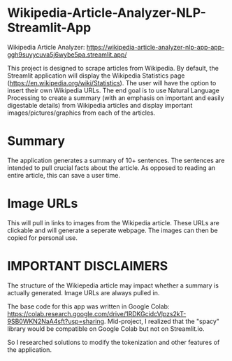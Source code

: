 # Wikipedia-Article-Analyzer-NLP-Streamlit-App
Wikipedia Article Analyzer: https://wikipedia-article-analyzer-nlp-app-app-ggh9suyycuva5j6wybe5pa.streamlit.app/

This project is designed to scrape articles from Wikipedia. By default, the Streamlit application will display the Wikipedia Statistics page (https://en.wikipedia.org/wiki/Statistics). The user will have the option to insert their own Wikipedia URLs. The end goal is to use Natural Language Processing to create a summary (with an emphasis on important and easily digestable details) from Wikipedia articles and display important images/pictures/graphics from each of the articles.

# Summary

The application generates a summary of 10+ sentences. The sentences are intended to pull crucial facts about the article. As opposed to reading an entire article, this can save a user time.

# Image URLs

This will pull in links to images from the Wikipedia article. These URLs are clickable and will generate a seperate webpage. The images can then be copied for personal use.

# IMPORTANT DISCLAIMERS

The structure of the Wikiepedia article may impact whether a summary is actually generated. Image URLs are always pulled in.

The base code for this app was written in Google Colab: https://colab.research.google.com/drive/1RDKGcidcVlpzs2kT-9SB0WKN2NaA4sft?usp=sharing. Mid-project, I realized that the "spacy" library would be compatible on Google Colab but not on Streamlit.io.

So I researched solutions to modify the tokenization and other features of the application.
